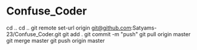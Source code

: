 ﻿# Confuse_Coder

cd ..
cd ..
git remote set-url origin git@github.com:Satyams-23/Confuse_Coder.git
git add .
git commit -m "push"
git pull origin master
git merge master
git push origin master
